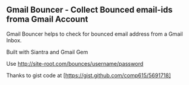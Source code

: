 Gmail Bouncer - Collect Bounced email-ids froma Gmail Account
-------
Gmail Bouncer helps to check for bounced email address from a Gmail Inbox.

Built with Siantra and Gmail Gem

Use http://site-root.com/bounces/username/password

Thanks to gist code at [https://gist.github.com/comp615/5691718]
